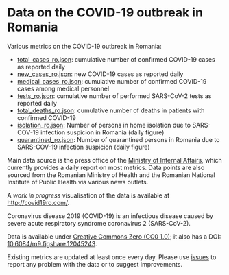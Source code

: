 # Data on the COVID-19 outbreak in Romania
Various metrics on the COVID-19 outbreak in Romania:

* [total_cases_ro.json](https://github.com/adrianp/covid19romania/blob/master/total_cases_ro.json): cumulative number of confirmed COVID-19 cases as reported daily
* [new_cases_ro.json](https://github.com/adrianp/covid19romania/blob/master/new_cases_ro.json): new COVID-19 cases as reported daily
* [medical_cases_ro.json](https://github.com/adrianp/covid19romania/blob/master/medical_cases_ro.json): cumulative number of confirmed COVID-19 cases among medical personnel
* [tests_ro.json](https://github.com/adrianp/covid19romania/blob/master/tests_ro.json): cumulative number of performed SARS-CoV-2 tests as reported daily
* [total_deaths_ro.json](https://github.com/adrianp/covid19romania/blob/master/total_deaths_ro.json): cumulative number of deaths in patients with confirmed COVID-19
* [isolation_ro.json](https://github.com/adrianp/covid19romania/blob/master/isolation_ro.json): Number of persons in home isolation due to SARS-COV-19 infection suspicion in Romania (daily figure)
* [quarantined_ro.json](https://github.com/adrianp/covid19romania/blob/master/quarantined_ro.json): Number of quarantined persons in Romania due to SARS-COV-19 infection suspicion (daily figure)

Main data source is the press office of the [Ministry of Internal Affairs](https://www.mai.gov.ro/category/comunicate-de-presa/), which currently provides a daily report on most metrics. Data points are also sourced from the Romanian Ministry of Health and the Romanian National Institute of Public Health via various news outlets.

A _work in progress_ visualisation of the data is available at http://covid19ro.com/.

Coronavirus disease 2019 (COVID-19) is an infectious disease caused by severe acute respiratory syndrome coronavirus 2 (SARS-CoV-2).

Data is available under [Creative Commons Zero (CC0 1.0)](https://creativecommons.org/publicdomain/zero/1.0/); it also has a DOI: [10.6084/m9.figshare.12045243](https://doi.org/10.6084/m9.figshare.12045243).

Existing metrics are updated at least once every day. Please use [issues](https://github.com/adrianp/covid19romania/issues) to report any problem with the data or to suggest improvements.

